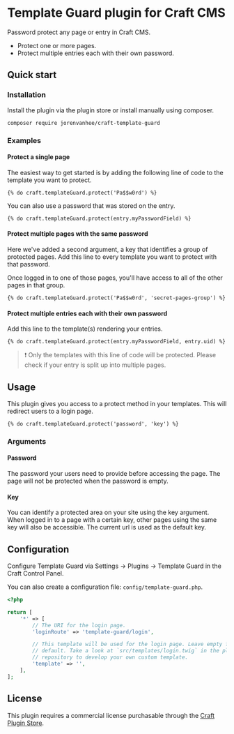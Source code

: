 # Template Guard plugin for Craft CMS
Password protect any page or entry in Craft CMS.

- Protect one or more pages.
- Protect multiple entries each with their own password.

## Quick start

### Installation

Install the plugin via the plugin store or install manually using composer.

```
composer require jorenvanhee/craft-template-guard
```

### Examples

#### Protect a single page

The easiest way to get started is by adding the following line of code to the template you want to protect.

```twig
{% do craft.templateGuard.protect('Pa$$w0rd') %}
```

You can also use a password that was stored on the entry.


```twig
{% do craft.templateGuard.protect(entry.myPasswordField) %}
```

#### Protect multiple pages with the same password

Here we've added a second argument, a key that identifies a group of protected pages. Add this line to every template you want to protect with that password.

Once logged in to one of those pages, you'll have access to all of the other pages in that group.

```twig
{% do craft.templateGuard.protect('Pa$$w0rd', 'secret-pages-group') %}
```

#### Protect multiple entries each with their own password

Add this line to the template(s) rendering your entries.

```twig
{% do craft.templateGuard.protect(entry.myPasswordField, entry.uid) %}
```

> ❗️ Only the templates with this line of code will be protected. Please check if your entry is split up into multiple pages.

## Usage

This plugin gives you access to a protect method in your templates. This will redirect users to a login page.

```twig
{% do craft.templateGuard.protect('password', 'key') %}
```

### Arguments

#### Password

The password your users need to provide before accessing the page. The page will not be protected when the password is empty.

#### Key

You can identify a protected area on your site using the key argument. When logged in to a page with a certain key, other pages using the same key will also be accessible. The current url is used as the default key.

## Configuration

Configure Template Guard via Settings → Plugins → Template Guard in the Craft Control Panel.

You can also create a configuration file: `config/template-guard.php`.

```php
<?php

return [
    '*' => [
        // The URI for the login page.
        'loginRoute' => 'template-guard/login',

        // This template will be used for the login page. Leave empty for the
        // default. Take a look at `src/templates/login.twig` in the plugin
        // repository to develop your own custom template.
        'template' => '',
    ],
];
```

## License

This plugin requires a commercial license purchasable through the [Craft Plugin Store](https://plugins.craftcms.com).
